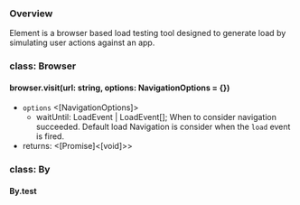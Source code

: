 ### Overview

Element is a browser based load testing tool designed to generate load by simulating user actions against an app.

### class: Browser

#### browser.visit(url: string, options: NavigationOptions = {})

- `options` <[NavigationOptions]>
  - waitUntil: LoadEvent | LoadEvent[]; When to consider navigation succeeded. Default load Navigation is consider when the `load` event is fired.
- returns: <[Promise]<[void]>>

### class: By

#### By.test
